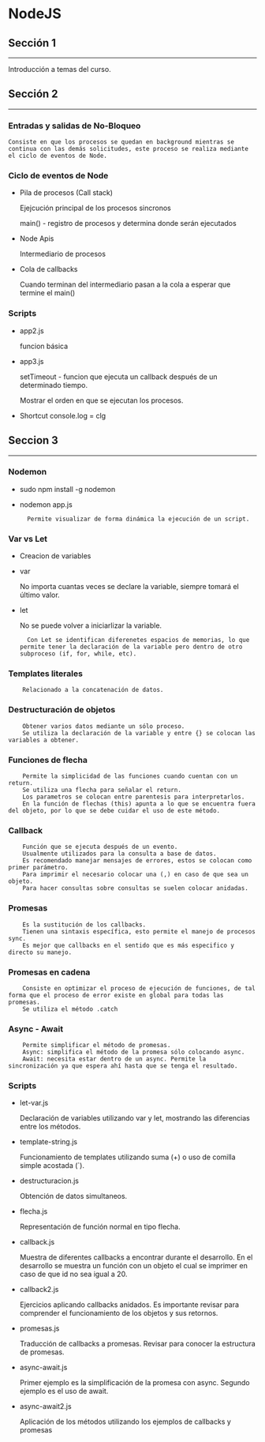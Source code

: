 # NodeJS

## Sección 1
___
Introducción a temas del curso.

## Sección 2
___
### Entradas y salidas de No-Bloqueo
    
    Consiste en que los procesos se quedan en background mientras se continua con las demás solicitudes, este proceso se realiza mediante el ciclo de eventos de Node.

### Ciclo de eventos de Node

* Pila de procesos (Call stack)
        
    Ejejcución principal de los procesos sincronos
    
    main() - registro de procesos y determina donde serán ejecutados
    
* Node Apis
        
    Intermediario de procesos
    
* Cola de callbacks 
        
    Cuando terminan del intermediario pasan a la cola a esperar que termine el main()

### Scripts
* app2.js

    funcion básica
    
* app3.js
        
    setTimeout - funcion que ejecuta un callback después de un determinado tiempo.
    
    Mostrar el orden en que se ejecutan los procesos.
    
* Shortcut console.log = clg

## Seccion 3
___
### Nodemon
* sudo npm install -g nodemon
* nodemon app.js 

        Permite visualizar de forma dinámica la ejecución de un script.

### Var vs Let
* Creacion de variables
* var

    No importa cuantas veces se declare la variable, siempre tomará el último valor.

* let

    No se puede volver a iniciarlizar la variable. 

        Con Let se identifican diferenetes espacios de memorias, lo que permite tener la declaración de la variable pero dentro de otro subproceso (if, for, while, etc).

### Templates literales
        Relacionado a la concatenación de datos. 

### Destructuración de objetos
        Obtener varios datos mediante un sólo proceso. 
        Se utiliza la declaración de la variable y entre {} se colocan las variables a obtener.

### Funciones de flecha
        Permite la simplicidad de las funciones cuando cuentan con un return.
        Se utiliza una flecha para señalar el return.
        Los parametros se colocan entre parentesis para interpretarlos.
        En la función de flechas (this) apunta a lo que se encuentra fuera del objeto, por lo que se debe cuidar el uso de este método.

### Callback
        Función que se ejecuta después de un evento.
        Usualmente utilizados para la consulta a base de datos.
        Es recomendado manejar mensajes de errores, estos se colocan como primer parámetro.
        Para imprimir el necesario colocar una (,) en caso de que sea un objeto.
        Para hacer consultas sobre consultas se suelen colocar anidadas.

### Promesas
        Es la sustitución de los callbacks.
        Tienen una sintaxis específica, esto permite el manejo de procesos sync.
        Es mejor que callbacks en el sentido que es más especifico y directo su manejo.

### Promesas en cadena
        Consiste en optimizar el proceso de ejecución de funciones, de tal forma que el proceso de error existe en global para todas las promesas.
        Se utiliza el método .catch

### Async - Await
        Permite simplificar el método de promesas.
        Async: simplifica el método de la promesa sólo colocando async.
        Await: necesita estar dentro de un async. Permite la sincronización ya que espera ahí hasta que se tenga el resultado.

### Scripts
* let-var.js

    Declaración de variables utilizando var y let, mostrando las diferencias entre los métodos.

* template-string.js

    Funcionamiento de templates utilizando suma (+) o uso de comilla simple acostada (`).

* destructuracion.js

    Obtención de datos simultaneos.

* flecha.js

    Representación de función normal en tipo flecha.

* callback.js

    Muestra de diferentes callbacks a encontrar durante el desarrollo.
    En el desarrollo se muestra un función con un objeto el cual se imprimer en caso de que id no sea igual a 20.

* callback2.js

    Ejercicios aplicando callbacks anidados.
    Es importante revisar para comprender el funcionamiento de los objetos y sus retornos.

* promesas.js

    Traducción de callbacks a promesas.
    Revisar para conocer la estructura de promesas.

* async-await.js

    Primer ejemplo es la simplificación de la promesa con async.
    Segundo ejemplo es el uso de await.

* async-await2.js

    Aplicación de los métodos utilizando los ejemplos de callbacks y promesas


